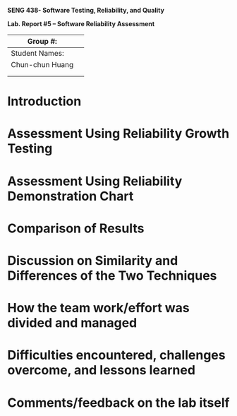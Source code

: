 **SENG 438- Software Testing, Reliability, and Quality**

**Lab. Report \#5 – Software Reliability Assessment**

| Group \#:       |     |
| --------------- | --- |
| Student Names:  |     |
| Chun-chun Huang |     |
|                 |     |
|                 |     |

# Introduction

#

# Assessment Using Reliability Growth Testing

# Assessment Using Reliability Demonstration Chart

#

# Comparison of Results

# Discussion on Similarity and Differences of the Two Techniques

# How the team work/effort was divided and managed

#

# Difficulties encountered, challenges overcome, and lessons learned

# Comments/feedback on the lab itself
